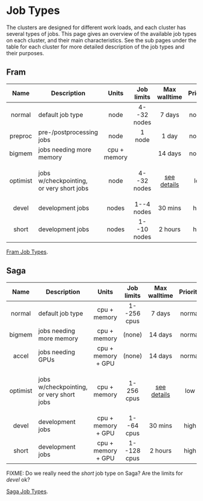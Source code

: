 # Job Types

The clusters are designed for different work loads, and each cluster
has several types of jobs.  This page gives an overview of the
available job types on each cluster, and their main characteristics.
See the sub pages under the table for each cluster for more detailed
description of the job types and their purposes.

## Fram


| Name     | Description                                          | Units        | Job limits  | Max walltime                              | Priority |
|:--------:|------------------------------------------------------|:------------:|:-----------:|:-----------------------------------------:|:--------:|
| normal   | default job type                                     | node         | 4--32 nodes | 7 days                                    | normal   |
| preproc  | pre-/postprocessing jobs                             | node         | 1 node      | 1 day                                     | normal   |
| bigmem   | jobs needing more memory                             | cpu + memory |             | 14 days                                   | normal   |
| optimist | <p>jobs w/checkpointing,<br/> or very short jobs</p> | node         | 4--32 nodes | [see details](fram_job_types.md#optimist) | low      |
| devel    | development jobs                                     | nodes        | 1--4 nodes  | 30 mins                                   | high     |
| short    | development jobs                                     | nodes        | 1--10 nodes | 2 hours                                   | high     |

[Fram Job Types](fram_job_types.md).

## Saga

| Name     | Description                                          | Units              | Job limits  | Max walltime                              | Priority |
|:--------:|------------------------------------------------------|:------------------:|:-----------:|:-----------------------------------------:|:--------:|
| normal   | default job type                                     | cpu + memory       | 1--256 cpus | 7 days                                    | normal   |
| bigmem   | jobs needing more memory                             | cpu + memory       | (none)      | 14 days                                   | normal   |
| accel    | jobs needing GPUs                                    | cpu + memory + GPU | (none)      | 14 days                                   | normal   |
| optimist | <p>jobs w/checkpointing,<br/> or very short jobs</p> | cpu + memory       | 1-256 cpus  | [see details](saga_job_types.md#optimist) | low      |
| devel    | development jobs                                     | cpu + memory + GPU | 1--64 cpus  | 30 mins                                   | high     |
| short    | development jobs                                     | cpu + memory + GPU | 1--128 cpus | 2 hours                                   | high     |

FIXME: Do we really need the *short* job type on Saga?  Are the limits
for *devel* ok?

[Saga Job Types](saga_job_types.md).
